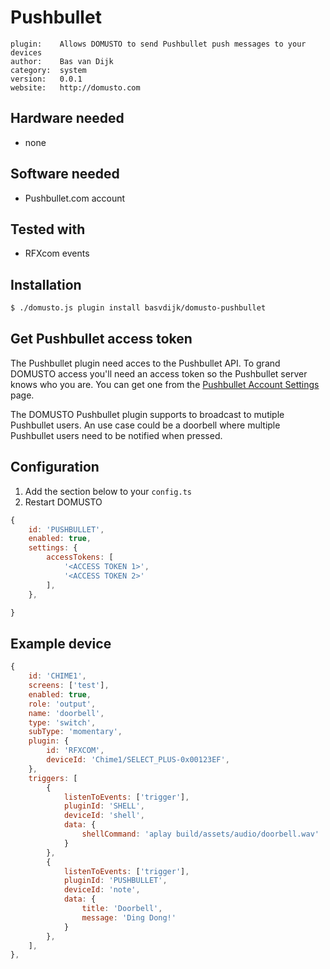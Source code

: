 # Pushbullet

```
plugin:    Allows DOMUSTO to send Pushbullet push messages to your devices
author:    Bas van Dijk
category:  system
version:   0.0.1
website:   http://domusto.com
```

## Hardware needed
- none

## Software needed
- Pushbullet.com account

## Tested with
 - RFXcom events

## Installation
```sh
$ ./domusto.js plugin install basvdijk/domusto-pushbullet
```

## Get Pushbullet access token
The Pushbullet plugin need acces to the Pushbullet API. To grand DOMUSTO access you'll need an access token so the Pushbullet server knows who you are. You can get one from the [Pushbullet Account Settings](https://www.pushbullet.com/#settings/account) page.

The DOMUSTO Pushbullet plugin supports to broadcast to mutiple Pushbullet users. An use case could be a doorbell where multiple Pushbullet users need to be notified when pressed.
 
## Configuration

1. Add the section below to your `config.ts`
2. Restart DOMUSTO

```js
{
    id: 'PUSHBULLET',
    enabled: true,
    settings: {
        accessTokens: [
            '<ACCESS TOKEN 1>',
            '<ACCESS TOKEN 2>'
        ],
    },

}
```

## Example device

```js
{
    id: 'CHIME1',
    screens: ['test'],
    enabled: true,
    role: 'output',
    name: 'doorbell',
    type: 'switch',
    subType: 'momentary',
    plugin: {
        id: 'RFXCOM',
        deviceId: 'Chime1/SELECT_PLUS-0x00123EF',
    },
    triggers: [
        {
            listenToEvents: ['trigger'],
            pluginId: 'SHELL',
            deviceId: 'shell',
            data: {
                shellCommand: 'aplay build/assets/audio/doorbell.wav'
            }
        },
        {
            listenToEvents: ['trigger'],
            pluginId: 'PUSHBULLET',
            deviceId: 'note',
            data: {
                title: 'Doorbell',
                message: 'Ding Dong!'
            }
        },
    ],
},
```